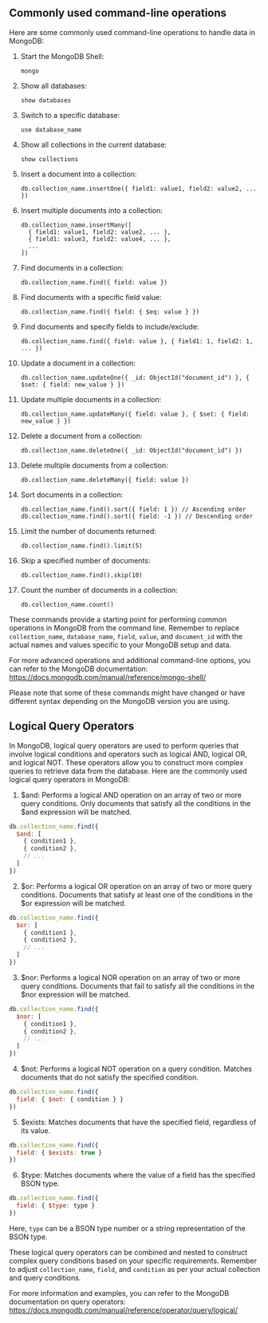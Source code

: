 ## Commonly used command-line operations

Here are some commonly used command-line operations to handle data in MongoDB:

1. Start the MongoDB Shell:
   ```
   mongo
   ```

2. Show all databases:
   ```
   show databases
   ```

3. Switch to a specific database:
   ```
   use database_name
   ```

4. Show all collections in the current database:
   ```
   show collections
   ```

5. Insert a document into a collection:
   ```
   db.collection_name.insertOne({ field1: value1, field2: value2, ... })
   ```

6. Insert multiple documents into a collection:
   ```
   db.collection_name.insertMany([
     { field1: value1, field2: value2, ... },
     { field1: value3, field2: value4, ... },
     ...
   ])
   ```

7. Find documents in a collection:
   ```
   db.collection_name.find({ field: value })
   ```

8. Find documents with a specific field value:
   ```
   db.collection_name.find({ field: { $eq: value } })
   ```

9. Find documents and specify fields to include/exclude:
   ```
   db.collection_name.find({ field: value }, { field1: 1, field2: 1, ... })
   ```

10. Update a document in a collection:
    ```
    db.collection_name.updateOne({ _id: ObjectId("document_id") }, { $set: { field: new_value } })
    ```

11. Update multiple documents in a collection:
    ```
    db.collection_name.updateMany({ field: value }, { $set: { field: new_value } })
    ```

12. Delete a document from a collection:
    ```
    db.collection_name.deleteOne({ _id: ObjectId("document_id") })
    ```

13. Delete multiple documents from a collection:
    ```
    db.collection_name.deleteMany({ field: value })
    ```

14. Sort documents in a collection:
    ```
    db.collection_name.find().sort({ field: 1 }) // Ascending order
    db.collection_name.find().sort({ field: -1 }) // Descending order
    ```

15. Limit the number of documents returned:
    ```
    db.collection_name.find().limit(5)
    ```

16. Skip a specified number of documents:
    ```
    db.collection_name.find().skip(10)
    ```

17. Count the number of documents in a collection:
    ```
    db.collection_name.count()
    ```

These commands provide a starting point for performing common operations in MongoDB from the command line. Remember to replace `collection_name`, `database_name`, `field`, `value`, and `document_id` with the actual names and values specific to your MongoDB setup and data.

For more advanced operations and additional command-line options, you can refer to the MongoDB documentation: https://docs.mongodb.com/manual/reference/mongo-shell/

Please note that some of these commands might have changed or have different syntax depending on the MongoDB version you are using.

## Logical Query Operators

In MongoDB, logical query operators are used to perform queries that involve logical conditions and operators such as logical AND, logical OR, and logical NOT. These operators allow you to construct more complex queries to retrieve data from the database. Here are the commonly used logical query operators in MongoDB:

1. $and: Performs a logical AND operation on an array of two or more query conditions. Only documents that satisfy all the conditions in the $and expression will be matched.
```javascript
db.collection_name.find({
  $and: [
    { condition1 },
    { condition2 },
    // ...
  ]
})
```

2. $or: Performs a logical OR operation on an array of two or more query conditions. Documents that satisfy at least one of the conditions in the $or expression will be matched.
```javascript
db.collection_name.find({
  $or: [
    { condition1 },
    { condition2 },
    // ...
  ]
})
```

3. $nor: Performs a logical NOR operation on an array of two or more query conditions. Documents that fail to satisfy all the conditions in the $nor expression will be matched.
```javascript
db.collection_name.find({
  $nor: [
    { condition1 },
    { condition2 },
    // ...
  ]
})
```

4. $not: Performs a logical NOT operation on a query condition. Matches documents that do not satisfy the specified condition.
```javascript
db.collection_name.find({
  field: { $not: { condition } }
})
```

5. $exists: Matches documents that have the specified field, regardless of its value.
```javascript
db.collection_name.find({
  field: { $exists: true }
})
```

6. $type: Matches documents where the value of a field has the specified BSON type.
```javascript
db.collection_name.find({
  field: { $type: type }
})
```
Here, `type` can be a BSON type number or a string representation of the BSON type.

These logical query operators can be combined and nested to construct complex query conditions based on your specific requirements. Remember to adjust `collection_name`, `field`, and `condition` as per your actual collection and query conditions.

For more information and examples, you can refer to the MongoDB documentation on query operators: https://docs.mongodb.com/manual/reference/operator/query/logical/